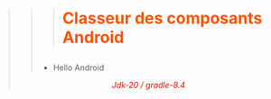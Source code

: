 >>> # <p style="color: #ff5200">Classeur des composants Android</p>
>> - Hello Android
>>  
>> 
> <p align="center" style="color: #ff0000"><i>Jdk-20 / gradle-8.4</i></p>
